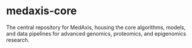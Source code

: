 # medaxis-core
The central repository for MedAxis, housing the core algorithms, models, and data pipelines for advanced genomics, proteomics, and epigenomics research.
